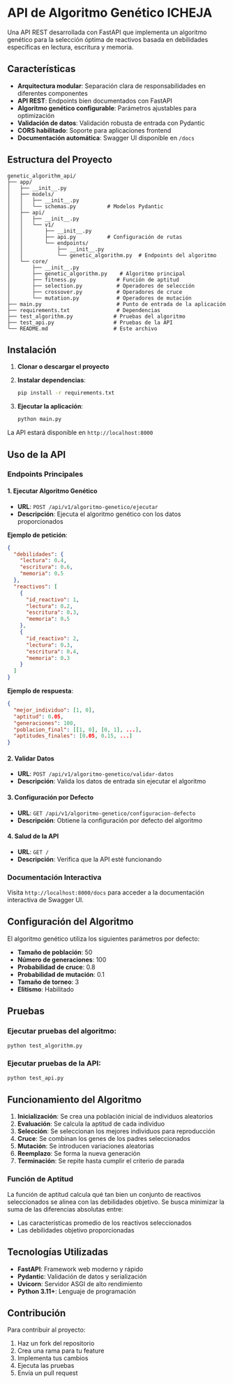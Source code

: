 # API de Algoritmo Genético ICHEJA

Una API REST desarrollada con FastAPI que implementa un algoritmo genético para la selección óptima de reactivos basada en debilidades específicas en lectura, escritura y memoria.

## Características

- **Arquitectura modular**: Separación clara de responsabilidades en diferentes componentes
- **API REST**: Endpoints bien documentados con FastAPI
- **Algoritmo genético configurable**: Parámetros ajustables para optimización
- **Validación de datos**: Validación robusta de entrada con Pydantic
- **CORS habilitado**: Soporte para aplicaciones frontend
- **Documentación automática**: Swagger UI disponible en `/docs`

## Estructura del Proyecto

```
genetic_algorithm_api/
├── app/
│   ├── __init__.py
│   ├── models/
│   │   ├── __init__.py
│   │   └── schemas.py          # Modelos Pydantic
│   ├── api/
│   │   ├── __init__.py
│   │   └── v1/
│   │       ├── __init__.py
│   │       ├── api.py          # Configuración de rutas
│   │       └── endpoints/
│   │           ├── __init__.py
│   │           └── genetic_algorithm.py  # Endpoints del algoritmo
│   └── core/
│       ├── __init__.py
│       ├── genetic_algorithm.py    # Algoritmo principal
│       ├── fitness.py             # Función de aptitud
│       ├── selection.py           # Operadores de selección
│       ├── crossover.py           # Operadores de cruce
│       └── mutation.py            # Operadores de mutación
├── main.py                        # Punto de entrada de la aplicación
├── requirements.txt               # Dependencias
├── test_algorithm.py             # Pruebas del algoritmo
├── test_api.py                   # Pruebas de la API
└── README.md                     # Este archivo
```

## Instalación

1. **Clonar o descargar el proyecto**

2. **Instalar dependencias**:
   ```bash
   pip install -r requirements.txt
   ```

3. **Ejecutar la aplicación**:
   ```bash
   python main.py
   ```

La API estará disponible en `http://localhost:8000`

## Uso de la API

### Endpoints Principales

#### 1. Ejecutar Algoritmo Genético
- **URL**: `POST /api/v1/algoritmo-genetico/ejecutar`
- **Descripción**: Ejecuta el algoritmo genético con los datos proporcionados

**Ejemplo de petición**:
```json
{
  "debilidades": {
    "lectura": 0.4,
    "escritura": 0.6,
    "memoria": 0.5
  },
  "reactivos": [
    {
      "id_reactivo": 1,
      "lectura": 0.2,
      "escritura": 0.3,
      "memoria": 0.5
    },
    {
      "id_reactivo": 2,
      "lectura": 0.3,
      "escritura": 0.4,
      "memoria": 0.3
    }
  ]
}
```

**Ejemplo de respuesta**:
```json
{
  "mejor_individuo": [1, 0],
  "aptitud": 0.05,
  "generaciones": 100,
  "poblacion_final": [[1, 0], [0, 1], ...],
  "aptitudes_finales": [0.05, 0.15, ...]
}
```

#### 2. Validar Datos
- **URL**: `POST /api/v1/algoritmo-genetico/validar-datos`
- **Descripción**: Valida los datos de entrada sin ejecutar el algoritmo

#### 3. Configuración por Defecto
- **URL**: `GET /api/v1/algoritmo-genetico/configuracion-defecto`
- **Descripción**: Obtiene la configuración por defecto del algoritmo

#### 4. Salud de la API
- **URL**: `GET /`
- **Descripción**: Verifica que la API esté funcionando

### Documentación Interactiva

Visita `http://localhost:8000/docs` para acceder a la documentación interactiva de Swagger UI.

## Configuración del Algoritmo

El algoritmo genético utiliza los siguientes parámetros por defecto:

- **Tamaño de población**: 50
- **Número de generaciones**: 100
- **Probabilidad de cruce**: 0.8
- **Probabilidad de mutación**: 0.1
- **Tamaño de torneo**: 3
- **Elitismo**: Habilitado

## Pruebas

### Ejecutar pruebas del algoritmo:
```bash
python test_algorithm.py
```

### Ejecutar pruebas de la API:
```bash
python test_api.py
```

## Funcionamiento del Algoritmo

1. **Inicialización**: Se crea una población inicial de individuos aleatorios
2. **Evaluación**: Se calcula la aptitud de cada individuo
3. **Selección**: Se seleccionan los mejores individuos para reproducción
4. **Cruce**: Se combinan los genes de los padres seleccionados
5. **Mutación**: Se introducen variaciones aleatorias
6. **Reemplazo**: Se forma la nueva generación
7. **Terminación**: Se repite hasta cumplir el criterio de parada

### Función de Aptitud

La función de aptitud calcula qué tan bien un conjunto de reactivos seleccionados se alinea con las debilidades objetivo. Se busca minimizar la suma de las diferencias absolutas entre:

- Las características promedio de los reactivos seleccionados
- Las debilidades objetivo proporcionadas

## Tecnologías Utilizadas

- **FastAPI**: Framework web moderno y rápido
- **Pydantic**: Validación de datos y serialización
- **Uvicorn**: Servidor ASGI de alto rendimiento
- **Python 3.11+**: Lenguaje de programación

## Contribución

Para contribuir al proyecto:

1. Haz un fork del repositorio
2. Crea una rama para tu feature
3. Implementa tus cambios
4. Ejecuta las pruebas
5. Envía un pull request
